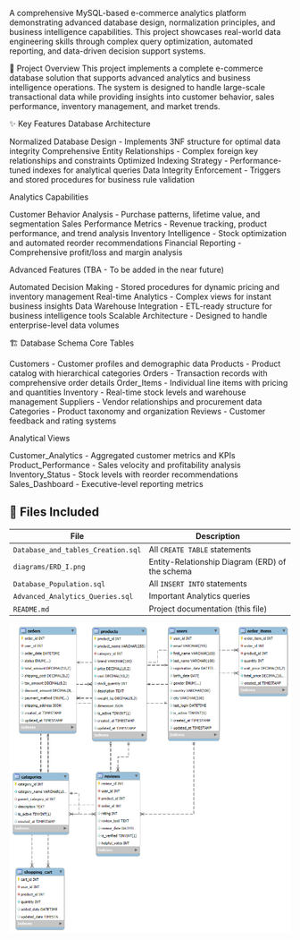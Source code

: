 A comprehensive MySQL-based e-commerce analytics platform demonstrating advanced database design, normalization principles, and business intelligence capabilities. 
This project showcases real-world data engineering skills through complex query optimization, automated reporting, and data-driven decision support systems.

🎯 Project Overview
This project implements a complete e-commerce database solution that supports advanced analytics and business intelligence operations. 
The system is designed to handle large-scale transactional data while providing insights into customer behavior, sales performance, inventory management, and market trends.

✨ Key Features
Database Architecture

Normalized Database Design - Implements 3NF structure for optimal data integrity
Comprehensive Entity Relationships - Complex foreign key relationships and constraints
Optimized Indexing Strategy - Performance-tuned indexes for analytical queries
Data Integrity Enforcement - Triggers and stored procedures for business rule validation

Analytics Capabilities

Customer Behavior Analysis - Purchase patterns, lifetime value, and segmentation
Sales Performance Metrics - Revenue tracking, product performance, and trend analysis
Inventory Intelligence - Stock optimization and automated reorder recommendations
Financial Reporting - Comprehensive profit/loss and margin analysis

Advanced Features (TBA - To be added in the near future)

Automated Decision Making - Stored procedures for dynamic pricing and inventory management
Real-time Analytics - Complex views for instant business insights
Data Warehouse Integration - ETL-ready structure for business intelligence tools
Scalable Architecture - Designed to handle enterprise-level data volumes

🏗️ Database Schema
Core Tables

Customers - Customer profiles and demographic data
Products - Product catalog with hierarchical categories
Orders - Transaction records with comprehensive order details
Order_Items - Individual line items with pricing and quantities
Inventory - Real-time stock levels and warehouse management
Suppliers - Vendor relationships and procurement data
Categories - Product taxonomy and organization
Reviews - Customer feedback and rating systems

Analytical Views

Customer_Analytics - Aggregated customer metrics and KPIs
Product_Performance - Sales velocity and profitability analysis
Inventory_Status - Stock levels with reorder recommendations
Sales_Dashboard - Executive-level reporting metrics


## 📁 Files Included

| File | Description |
|------|-------------|
| `Database_and_tables_Creation.sql` | All `CREATE TABLE` statements |
| `diagrams/ERD_I.png` | Entity-Relationship Diagram (ERD) of the schema |
| `Database_Population.sql` | All `INSERT INTO` statements |
| `Advanced_Analytics_Queries.sql` | Important Analytics queries |
| `README.md` | Project documentation (this file) |

![ERD Diagram](diagrams/ERD_I.png)

